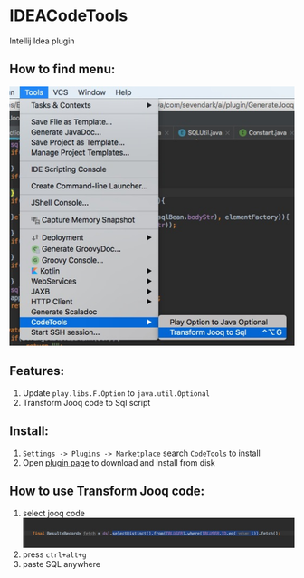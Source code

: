# IDEACodeTools
Intellij Idea plugin

## How to find menu:
![screenshots](path.jpg)

## Features:
1. Update `play.libs.F.Option` to `java.util.Optional`
2. Transform Jooq code to Sql script
 
## Install:
1. `Settings -> Plugins -> Marketplace` search `CodeTools` to install
2. Open [plugin page](https://plugins.jetbrains.com/plugin/11467-aicoder) to download and install from disk

## How to use Transform Jooq code:
1. select jooq code
    ![screenshots](use.jpg)
2. press `ctrl+alt+g`
3. paste SQL anywhere
